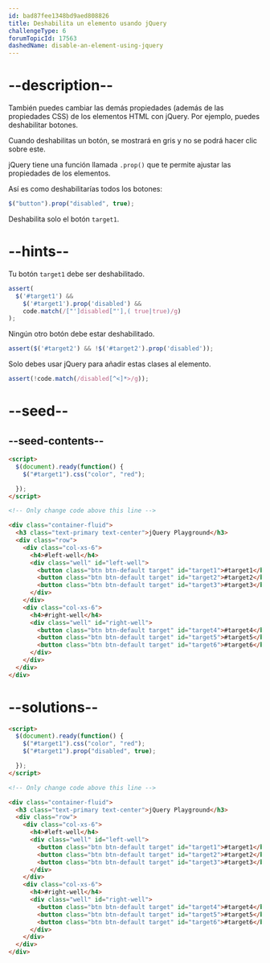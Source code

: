 ```yaml
---
id: bad87fee1348bd9aed808826
title: Deshabilita un elemento usando jQuery
challengeType: 6
forumTopicId: 17563
dashedName: disable-an-element-using-jquery
---
```


# --description--

También puedes cambiar las demás propiedades (además de las propiedades CSS) de los elementos HTML con jQuery. Por ejemplo, puedes deshabilitar botones.

Cuando deshabilitas un botón, se mostrará en gris y no se podrá hacer clic sobre este.

jQuery tiene una función llamada `.prop()` que te permite ajustar las propiedades de los elementos.

Así es como deshabilitarías todos los botones:

```js
$("button").prop("disabled", true);
```

Deshabilita solo el botón `target1`.

# --hints--

Tu botón `target1` debe ser deshabilitado.

```js
assert(
  $('#target1') &&
    $('#target1').prop('disabled') &&
    code.match(/["']disabled["'],( true|true)/g)
);
```

Ningún otro botón debe estar deshabilitado.

```js
assert($('#target2') && !$('#target2').prop('disabled'));
```

Solo debes usar jQuery para añadir estas clases al elemento.

```js
assert(!code.match(/disabled[^<]*>/g));
```

# --seed--

## --seed-contents--

```html
<script>
  $(document).ready(function() {
    $("#target1").css("color", "red");

  });
</script>

<!-- Only change code above this line -->

<div class="container-fluid">
  <h3 class="text-primary text-center">jQuery Playground</h3>
  <div class="row">
    <div class="col-xs-6">
      <h4>#left-well</h4>
      <div class="well" id="left-well">
        <button class="btn btn-default target" id="target1">#target1</button>
        <button class="btn btn-default target" id="target2">#target2</button>
        <button class="btn btn-default target" id="target3">#target3</button>
      </div>
    </div>
    <div class="col-xs-6">
      <h4>#right-well</h4>
      <div class="well" id="right-well">
        <button class="btn btn-default target" id="target4">#target4</button>
        <button class="btn btn-default target" id="target5">#target5</button>
        <button class="btn btn-default target" id="target6">#target6</button>
      </div>
    </div>
  </div>
</div>
```

# --solutions--

```html
<script>
  $(document).ready(function() {
    $("#target1").css("color", "red");
    $("#target1").prop("disabled", true);

  });
</script>

<!-- Only change code above this line -->

<div class="container-fluid">
  <h3 class="text-primary text-center">jQuery Playground</h3>
  <div class="row">
    <div class="col-xs-6">
      <h4>#left-well</h4>
      <div class="well" id="left-well">
        <button class="btn btn-default target" id="target1">#target1</button>
        <button class="btn btn-default target" id="target2">#target2</button>
        <button class="btn btn-default target" id="target3">#target3</button>
      </div>
    </div>
    <div class="col-xs-6">
      <h4>#right-well</h4>
      <div class="well" id="right-well">
        <button class="btn btn-default target" id="target4">#target4</button>
        <button class="btn btn-default target" id="target5">#target5</button>
        <button class="btn btn-default target" id="target6">#target6</button>
      </div>
    </div>
  </div>
</div>
```
